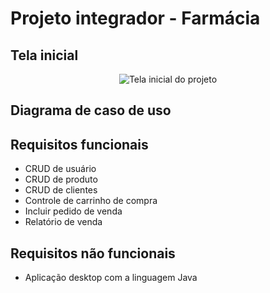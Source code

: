 # Projeto integrador - Farmácia

## Tela inicial


<p align="center">
  <img alt="Tela inicial do projeto" src="https://i.imgur.com/jSr2r3a.gif">
</p>

## Diagrama de caso de uso



## Requisitos funcionais

* CRUD de usuário
* CRUD de produto
* CRUD de clientes
* Controle de carrinho de compra
* Incluir pedido de venda
* Relatório de venda

## Requisitos não funcionais

* Aplicação desktop com a linguagem Java